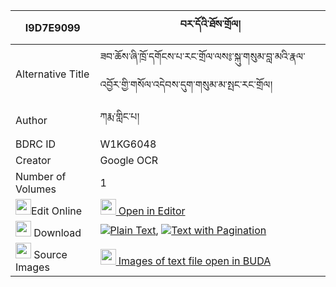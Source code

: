 |I9D7E9099|བར་དོའི་ཐོས་གྲོལ། 
| --- | --- 
|Alternative Title |ཟབ་ཆོས་ཞི་ཁྲོ་དགོངས་པ་རང་གྲོལ་ལས༔་སྐུ་གསུམ་བླ་མའི་རྣལ་འབྱོར་གྱི་གསོལ་འདེབས་དུག་གསུམ་མ་སྤང་རང་གྲོལ།
|Author| ཀརྨ་གླིང་པ།
|BDRC ID | W1KG6048
|Creator | Google OCR
|Number of Volumes| 1
|<img width="25" src="https://img.icons8.com/color/25/000000/edit-property.png">Edit Online| [<img width="25" src="https://avatars.githubusercontent.com/u/45091458?s=200&v=4"> Open in Editor](http://editor.openpecha.org/I9D7E9099)
|<img width="25" src="https://img.icons8.com/fluent/48/000000/download-2.png"/>  Download | [![](https://img.icons8.com/color/20/000000/txt.png)Plain Text](https://github.com/Openpecha/I9D7E9099/releases/download/v1/bardo_i_todrol_plain_I9D7E9099.zip), [![](https://img.icons8.com/color/20/000000/txt.png)Text with Pagination](https://github.com/Openpecha/I9D7E9099/releases/download/v1/bardo_i_todrol_pages_I9D7E9099.zip)
|<img width="25" src="https://img.icons8.com/plasticine/100/000000/pictures-folder.png"/>  Source Images | [<img width="25" src="https://library.bdrc.io/icons/BUDA-small.svg"> Images of text file open in BUDA](https://library.bdrc.io/show/bdr:W1KG6048)